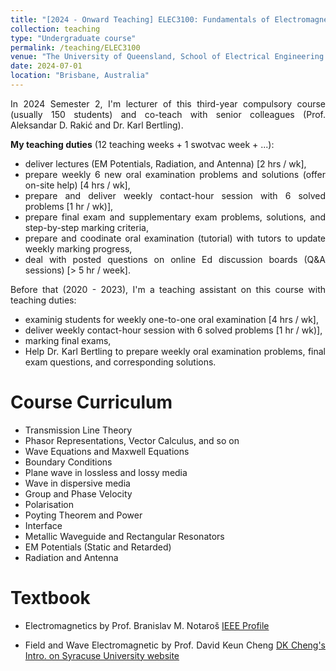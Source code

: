 ```yaml
---
title: "[2024 - Onward Teaching] ELEC3100: Fundamentals of Electromagnegtic Waves and Fields"
collection: teaching
type: "Undergraduate course"
permalink: /teaching/ELEC3100
venue: "The University of Queensland, School of Electrical Engineering and Computer Science"
date: 2024-07-01
location: "Brisbane, Australia"
---
```

<style>body {text-align: justify}</style>

In 2024 Semester 2, I'm lecturer of this third-year compulsory course (usually 150 students) and co-teach with senior colleagues (Prof. Aleksandar D. Rakić and Dr. Karl Bertling). 

**My teaching duties** (12 teaching weeks + 1 swotvac week + ...):
- deliver lectures (EM Potentials, Radiation, and Antenna) [2 hrs / wk], 
- prepare weekly 6 new oral examination problems and solutions (offer on-site help) [4 hrs / wk],
- prepare and deliver weekly contact-hour session with 6 solved problems [1 hr / wk)],
- prepare final exam and supplementary exam problems, solutions, and step-by-step marking criteria,
- prepare and coodinate oral examination (tutorial) with tutors to update weekly marking progress,
- deal with posted questions on online Ed discussion boards (Q&A sessions) [> 5 hr / week].

Before that (2020 - 2023), I'm a teaching assistant on this course with teaching duties:
- examinig students for weekly one-to-one oral examination [4 hrs / wk],
- deliver weekly contact-hour session with 6 solved problems [1 hr / wk)],
- marking final exams,
- Help Dr. Karl Bertling to prepare weekly oral examination problems, final exam questions, and corresponding solutions.

Course Curriculum
======
- Transmission Line Theory
- Phasor Representations, Vector Calculus, and so on
- Wave Equations and Maxwell Equations
- Boundary Conditions
- Plane wave in lossless and lossy media
- Wave in dispersive media
- Group and Phase Velocity
- Polarisation
- Poyting Theorem and Power
- Interface
- Metallic Waveguide and Rectangular Resonators
- EM Potentials (Static and Retarded)
- Radiation and Antenna

Textbook
=====
- Electromagnetics by Prof. Branislav M. Notaroš [IEEE Profile](https://ieeexplore.ieee.org/author/37284410400)

- Field and Wave Electromagnetic by Prof. David Keun Cheng [DK Cheng's Intro. on Syracuse University website](https://library.syracuse.edu/digital/guides_sua/html/sua_cheng_dk.htm)

<!-- Heading 2
======

Heading 3
====== -->